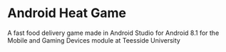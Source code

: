 # Android Heat Game
 A fast food delivery game made in Android Studio for Android 8.1 for the Mobile and Gaming Devices module at Teesside University
